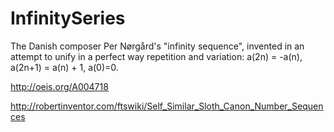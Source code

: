 # InfinitySeries

The Danish composer Per Nørgård's "infinity sequence", invented in an attempt to unify in a perfect way repetition and variation: a(2n) = -a(n), a(2n+1) = a(n) + 1, a(0)=0.

http://oeis.org/A004718

http://robertinventor.com/ftswiki/Self_Similar_Sloth_Canon_Number_Sequences

